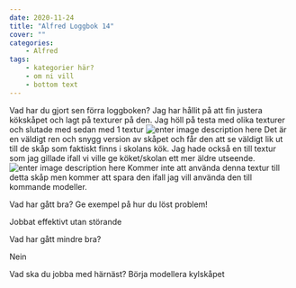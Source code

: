 ```yaml
---
date: 2020-11-24
title: "Alfred Loggbok 14"
cover: ""
categories: 
    - Alfred
tags:
    - kategorier här?
    - om ni vill
    - bottom text
---
```



Vad har du gjort sen förra loggboken?
Jag har hållit på att fin justera kökskåpet och lagt på texturer på den. 
Jag höll på testa med olika texturer och slutade med sedan med 1 textur
![enter image description here](https://cdn.discordapp.com/attachments/493512369662590977/780769905570086912/unknown.png)
Det är en väldigt ren och snygg version av skåpet och får den att se väldigt lik ut till de skåp som faktiskt finns i skolans kök.
Jag hade också en till textur som jag gillade ifall vi ville ge köket/skolan ett mer äldre utseende.
![enter image description here](https://cdn.discordapp.com/attachments/493512369662590977/780769849483329546/unknown.png)
Kommer inte att använda denna textur till detta skåp men kommer att spara den ifall jag vill använda den till kommande modeller.

Vad har gått bra? Ge exempel på hur du löst problem!

Jobbat effektivt utan störande 

Vad har gått mindre bra? 

Nein

Vad ska du jobba med härnäst?
Börja modellera kylskåpet

